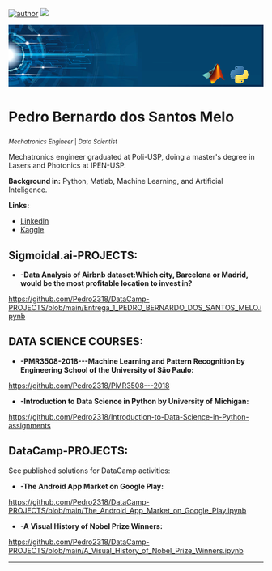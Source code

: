 [![author](https://img.shields.io/badge/author-Pedro2318-red.svg)](https://www.linkedin.com/in/pedro-bernardo-dos-santos-melo-568673261) [![](https://img.shields.io/badge/python-3.7+-blue.svg)](https://www.python.org/downloads/release/python-365/)

<p align="center">
  <img src="banner.png" >
</p>

# Pedro Bernardo dos Santos Melo
<sub>*Mechatronics Engineer* | *Data Scientist*</sub>

Mechatronics engineer graduated at Poli-USP, doing a master's degree in Lasers and Photonics at IPEN-USP.

**Background in:** Python, Matlab, Machine Learning, and Artificial Inteligence.

**Links:**
* [LinkedIn](https://www.linkedin.com/in/pedro-bernardo-dos-santos-melo-568673261)
* [Kaggle](https://www.kaggle.com/pedrobernardo)

## Sigmoidal.ai-PROJECTS:

* **-Data Analysis of Airbnb dataset:Which city, Barcelona or Madrid, would be the most profitable location to invest in?** 

https://github.com/Pedro2318/DataCamp-PROJECTS/blob/main/Entrega_1_PEDRO_BERNARDO_DOS_SANTOS_MELO.ipynb


## DATA SCIENCE COURSES:

* **-PMR3508-2018---Machine Learning and Pattern Recognition by Engineering School of the University of São Paulo:** 

https://github.com/Pedro2318/PMR3508---2018

* **-Introduction to Data Science in Python by University of Michigan:** 

https://github.com/Pedro2318/Introduction-to-Data-Science-in-Python-assignments


## DataCamp-PROJECTS:
See published solutions for DataCamp activities:

* **-The Android App Market on Google Play:** 

https://github.com/Pedro2318/DataCamp-PROJECTS/blob/main/The_Android_App_Market_on_Google_Play.ipynb

* **-A Visual History of Nobel Prize Winners:** 

https://github.com/Pedro2318/DataCamp-PROJECTS/blob/main/A_Visual_History_of_Nobel_Prize_Winners.ipynb

---
